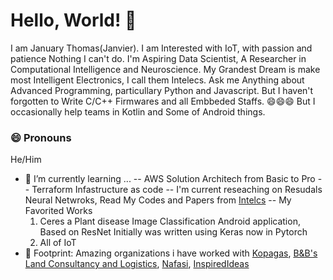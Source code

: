 # Hello, World! 👋

I am January Thomas(Janvier). I am Interested with IoT, with passion and patience Nothing I can't do. I'm Aspiring Data Scientist, A Researcher in Computational Intelligence and Neuroscience.
My Grandest Dream is make most Intelligent Electronics, I call them Intelecs. Ask me Anything about Advanced Programming, particullary Python and Javascript. But I haven't forgotten to Write C/C++ Firmwares and all Embbeded Staffs.
😄😄😄 But I occasionally help teams in Kotlin and Some of Android things.

### 😄 Pronouns
He/Him

- 🌱 I’m currently learning ...
-- AWS Solution Architech from Basic to Pro
-- Terraform Infastructure as code
-- I'm current reseaching on Resudals Neural Netwroks, Read My Codes and Papers from [Intelcs](https://github.com/Intelecs)
-- My Favorited Works
   1. Ceres a Plant disease Image Classification Android application, Based on ResNet Initially was written using Keras now in Pytorch
   2. All of IoT
- 👣 Footprint: Amazing organizations i have worked with [Kopagas](http://kopagas.com/), [B&B's Land Consultancy and Logistics](), [Nafasi](https://github.com/Nafasi-Technology), [InspiredIdeas](http://inspiredideas.io/)
